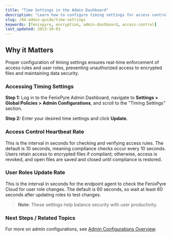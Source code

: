 ```yaml
---
title: "Time Settings in the Admin Dashboard"
description: "Learn how to configure timing settings for access control and user roles in FenixPyre to enhance security and compliance."
slug: /04-admin-guide/time-settings
keywords: [fenixpyre, encryption, admin-dashboard, access-control]
last_updated: 2023-10-01
---
```


## Why it Matters
Proper configuration of timing settings ensures real-time enforcement of access rules and user roles, preventing unauthorized access to encrypted files and maintaining data security.

### Accessing Timing Settings

**Step 1:** Log in to the FenixPyre Admin Dashboard, navigate to **Settings > Global Policies > Admin Configurations**, and scroll to the "Timing Settings" section.

**Step 2:** Enter your desired time settings and click **Update**.

### Access Control Heartbeat Rate
This is the interval in seconds for checking and verifying access rules. The default is 10 seconds, meaning compliance checks occur every 10 seconds. Users retain access to encrypted files if compliant; otherwise, access is revoked, and open files are saved and closed until compliance is restored.

<!-- IMG: ./media/04-admin-guide/heartbeat-rate.png | Alt: FenixPyre Admin Dashboard showing Access Control Heartbeat Rate -->

### User Roles Update Rate
This is the interval in seconds for the endpoint agent to check the FenixPyre Cloud for user role changes. The default is 60 seconds, so wait at least 60 seconds after updating roles to test changes.

> **Note:** These settings help balance security with user productivity.

### Next Steps / Related Topics
For more on admin configurations, see [Admin Configurations Overview](/04-admin-guide/index.md).